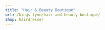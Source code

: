 ```yaml
---
title: "Hair & Beauty Boutique"
url: /kings-lynn/hair-and-beauty-boutique/
shop: hairdresser
---
```

